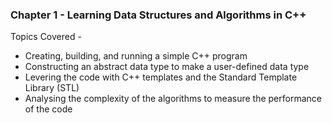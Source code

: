 ### Chapter 1 - Learning Data Structures and Algorithms in C++

Topics Covered -

- Creating, building, and running a simple C++ program
- Constructing an abstract data type to make a user-defined data type
- Levering the code with C++ templates and the Standard Template Library (STL)
- Analysing the complexity of the algorithms to measure the performance of the code


